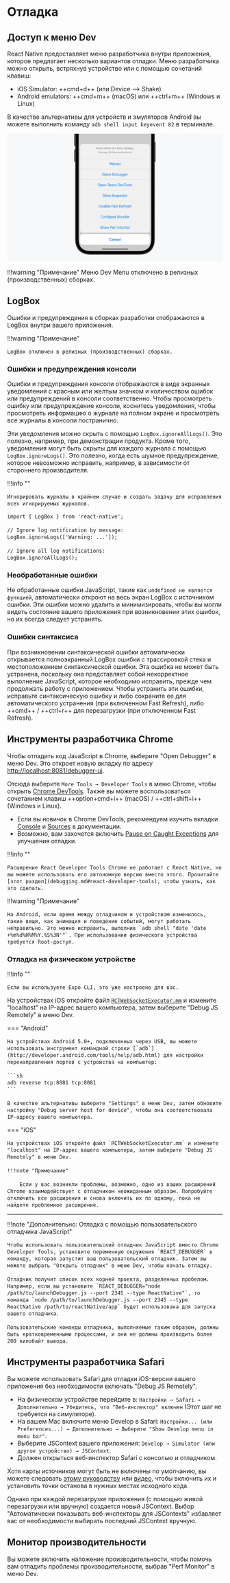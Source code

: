 # Отладка

## Доступ к меню Dev

React Native предоставляет меню разработчика внутри приложения, которое предлагает несколько вариантов отладки. Меню разработчика можно открыть, встряхнув устройство или с помощью сочетаний клавиш:

-   iOS Simulator: ++cmd+d++ (или Device --> Shake)
-   Android emulators: ++cmd+m++ (macOS) или ++ctrl+m++ (Windows и Linux)

В качестве альтернативы для устройств и эмуляторов Android вы можете выполнить команду `adb shell input keyevent 82` в терминале.

![](DevMenu.png)

!!!warning "Примечание"
Меню Dev Menu отключено в релизных (производственных) сборках.

## LogBox

Ошибки и предупреждения в сборках разработки отображаются в LogBox внутри вашего приложения.

!!!warning "Примечание"

    LogBox отключен в релизных (производственных) сборках.

### Ошибки и предупреждения консоли

Ошибки и предупреждения консоли отображаются в виде экранных уведомлений с красным или желтым значком и количеством ошибок или предупреждений в консоли соответственно. Чтобы просмотреть ошибку или предупреждение консоли, коснитесь уведомления, чтобы просмотреть информацию о журнале на полном экране и просмотреть все журналы в консоли постранично.

Эти уведомления можно скрыть с помощью `LogBox.ignoreAllLogs()`. Это полезно, например, при демонстрации продукта. Кроме того, уведомления могут быть скрыты для каждого журнала с помощью `LogBox.ignoreLogs()`. Это полезно, когда есть шумное предупреждение, которое невозможно исправить, например, в зависимости от стороннего производителя.

!!!info ""

    Игнорировать журналы в крайнем случае и создать задачу для исправления всех игнорируемых журналов.

```tsx
import { LogBox } from 'react-native';

// Ignore log notification by message:
LogBox.ignoreLogs(['Warning: ...']);

// Ignore all log notifications:
LogBox.ignoreAllLogs();
```

### Необработанные ошибки

Не обработанные ошибки JavaScript, такие как `undefined не является функцией`, автоматически откроют на весь экран LogBox с источником ошибки. Эти ошибки можно удалить и минимизировать, чтобы вы могли видеть состояние вашего приложения при возникновении этих ошибок, но их всегда следует устранять.

### Ошибки синтаксиса

При возникновении синтаксической ошибки автоматически открывается полноэкранный LogBox ошибки с трассировкой стека и местоположением синтаксической ошибки. Эта ошибка не может быть устранена, поскольку она представляет собой некорректное выполнение JavaScript, которое необходимо исправить, прежде чем продолжать работу с приложением. Чтобы устранить эти ошибки, исправьте синтаксическую ошибку и либо сохраните ее для автоматического устранения (при включенном Fast Refresh), либо ++cmd++ / ++ctrl+r++ для перезагрузки (при отключенном Fast Refresh).

## Инструменты разработчика Chrome

Чтобы отладить код JavaScript в Chrome, выберите "Open Debugger" в меню Dev. Это откроет новую вкладку по адресу [http://localhost:8081/debugger-ui](http://localhost:8081/debugger-ui).

Отсюда выберите `More Tools → Developer Tools` в меню Chrome, чтобы открыть [Chrome DevTools](https://developer.chrome.com/devtools). Также вы можете воспользоваться сочетанием клавиш ++option+cmd+i++ (macOS) / ++ctrl+shift+i++ (Windows и Linux).

-   Если вы новичок в Chrome DevTools, рекомендуем изучить вкладки [Console](https://developer.chrome.com/docs/devtools/#console) и [Sources](https://developer.chrome.com/docs/devtools/#sources) в документации.
-   Возможно, вам захочется включить [Pause on Caught Exceptions](https://developer.chrome.com/docs/devtools/javascript/breakpoints/#exceptions) для улучшения отладки.

!!!info ""

    Расширение React Developer Tools Chrome не работает с React Native, но вы можете использовать его автономную версию вместо этого. Прочитайте [этот раздел](debugging.md#react-developer-tools), чтобы узнать, как это сделать.

!!!warning "Примечание"

    На Android, если время между отладчиком и устройством изменилось, такие вещи, как анимация и поведение событий, могут работать неправильно. Это можно исправить, выполнив `adb shell "date 'date +%m%d%H%M%Y.%S%3N'"`. При использовании физического устройства требуется Root-доступ.

### Отладка на физическом устройстве

!!!info ""

    Если вы используете Expo CLI, это уже настроено для вас.

<Tabs groupId="platform" defaultValue={constants.defaultPlatform} values={constants.platforms} className="pill-tabs">
<TabItem value="ios">

На устройствах iOS откройте файл [`RCTWebSocketExecutor.mm`](https://github.com/facebook/react-native/blob/master/packages/react-native/React/CoreModules/RCTWebSocketExecutor.mm) и измените "localhost" на IP-адрес вашего компьютера, затем выберите "Debug JS Remotely" в меню Dev.

=== "Android"

    На устройствах Android 5.0+, подключенных через USB, вы можете использовать инструмент командной строки [`adb`](http://developer.android.com/tools/help/adb.html) для настройки перенаправления портов с устройства на компьютер:

    ```sh
    adb reverse tcp:8081 tcp:8081
    ```

    В качестве альтернативы выберите "Settings" в меню Dev, затем обновите настройку "Debug server host for device", чтобы она соответствовала IP-адресу вашего компьютера.

=== "iOS"

    На устройствах iOS откройте файл `RCTWebSocketExecutor.mm` и измените "localhost" на IP-адрес вашего компьютера, затем выберите "Debug JS Remotely" в меню Dev.

    !!!note "Примечание"

    	Если у вас возникли проблемы, возможно, одно из ваших расширений Chrome взаимодействует с отладчиком неожиданным образом. Попробуйте отключить все расширения и снова включить их по одному, пока не найдете проблемное расширение.

---

!!!note "Дополнительно: Отладка с помощью пользовательского отладчика JavaScript"

    Чтобы использовать пользовательский отладчик JavaScript вместо Chrome Developer Tools, установите переменную окружения `REACT_DEBUGGER` в команду, которая запустит ваш пользовательский отладчик. Затем вы можете выбрать "Открыть отладчик" в меню Dev, чтобы начать отладку.

    Отладчик получит список всех корней проекта, разделенных пробелом. Например, если вы установите `REACT_DEBUGGER="node /path/to/launchDebugger.js --port 2345 --type ReactNative"`, то команда `node /path/to/launchDebugger.js --port 2345 --type ReactNative /path/to/reactNative/app` будет использована для запуска вашего отладчика.

    Пользовательские команды отладчика, выполняемые таким образом, должны быть кратковременными процессами, и они не должны производить более 200 килобайт вывода.

## Инструменты разработчика Safari

Вы можете использовать Safari для отладки iOS-версии вашего приложения без необходимости включать "Debug JS Remotely".

-   На физическом устройстве перейдите в: `Настройки → Safari → Дополнительно → Убедитесь, что "Веб-инспектор" включен` (Этот шаг не требуется на симуляторе).
-   На вашем Mac включите меню Develop в Safari: `Настройки... (или Preferences...) → Дополнительно → Выберите "Show Develop menu in menu bar"`.
-   Выберите JSContext вашего приложения: `Develop → Simulator (или другое устройство) → JSContext`.
-   Должен открыться веб-инспектор Safari с консолью и отладчиком.

Хотя карты источников могут быть не включены по умолчанию, вы можете следовать [этому руководству](http://blog.nparashuram.com/2019/10/debugging-react-native-ios-apps-with.html) или [видео](https://www.youtube.com/watch?v=GrGqIIz51k4), чтобы включить их и установить точки останова в нужных местах исходного кода.

Однако при каждой перезагрузке приложения (с помощью живой перезагрузки или вручную) создается новый JSContext. Выбор "Автоматически показывать веб-инспекторы для JSContexts" избавляет вас от необходимости выбирать последний JSContext вручную.

## Монитор производительности

Вы можете включить наложение производительности, чтобы помочь вам отладить проблемы производительности, выбрав "Perf Monitor" в меню Dev.
